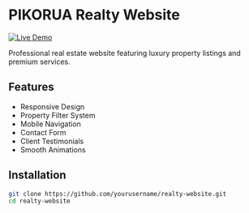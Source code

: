 # PIKORUA Realty Website

[![Live Demo](https://img.shields.io/badge/Live%20Demo-View%20Site-brightgreen)](https://yourusername.github.io/realty-website)

Professional real estate website featuring luxury property listings and premium services.

## Features
- Responsive Design
- Property Filter System
- Mobile Navigation
- Contact Form
- Client Testimonials
- Smooth Animations

## Installation
```bash
git clone https://github.com/yourusername/realty-website.git
cd realty-website
